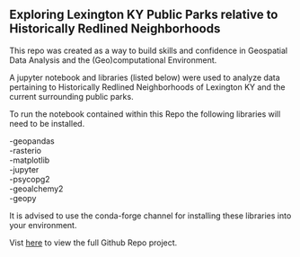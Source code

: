 ## Exploring Lexington KY Public Parks relative to Historically Redlined Neighborhoods

This repo was created as a way to build skills and confidence in Geospatial Data Analysis and the (Geo)computational Environment. 

A jupyter notebook and libraries (listed below) were used to analyze data pertaining to Historically Redlined Neighborhoods of Lexington KY and the current surrounding public parks.

To run the notebook contained within this Repo the following libraries will need to be installed.

-geopandas  
-rasterio  
-matplotlib  
-jupyter  
-psycopg2  
-geoalchemy2  
-geopy  

It is advised to use the conda-forge channel for installing these libraries into your environment.

Vist [here](https://rcramsey.github.io/lex_redlined_and_parks/) to view the full Github Repo project.  
